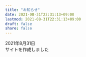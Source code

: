 ```yaml
---
title: "お知らせ"
date: 2021-08-31T22:31:13+09:00
lastmod: 2021-08-31T22:31:13+09:00
draft: false
share: false
---
```


2021年8月31日  
サイトを作成しました
